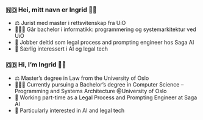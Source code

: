 ### 🇳🇴 Hei, mitt navn er Ingrid 👋🏼

- ⚖️ Jurist med master i rettsvitenskap fra UiO
- 👩🏼‍💻 Går bachelor i informatikk: programmering og systemarkitektur ved UiO
- 🚀 Jobber deltid som legal process and prompting engineer hos Saga AI
- 🤖 Særlig interessert i AI og legal tech

### 🇬🇧 Hi, I’m Ingrid 👋🏼
- ⚖️ Master’s degree in Law from the University of Oslo
- 👩🏼‍💻 Currently pursuing a Bachelor’s degree in Computer Science – Programming and Systems Architecture @University of Oslo
- 🚀 Working part-time as a Legal Process and Prompting Engineer at Saga AI
- 🤖 Particularly interested in AI and legal tech

<!--
**ingrideian/ingrideian** is a ✨ _special_ ✨ repository because its `README.md` (this file) appears on your GitHub profile.

Here are some ideas to get you started:

- 🔭 I’m currently working on ...
- 🌱 I’m currently learning ...
- 👯 I’m looking to collaborate on ...
- 🤔 I’m looking for help with ...
- 💬 Ask me about ...
- 📫 How to reach me: ...
- 😄 Pronouns: ...
- ⚡ Fun fact: ...
-->
